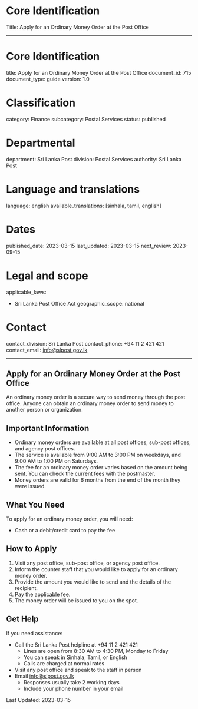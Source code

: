 # Core Identification
Title: Apply for an Ordinary Money Order at the Post Office

---
# Core Identification
title: Apply for an Ordinary Money Order at the Post Office
document_id: 715
document_type: guide
version: 1.0

# Classification
category: Finance
subcategory: Postal Services
status: published

# Departmental
department: Sri Lanka Post
division: Postal Services
authority: Sri Lanka Post

# Language and translations
language: english
available_translations: [sinhala, tamil, english]

# Dates
published_date: 2023-03-15
last_updated: 2023-03-15
next_review: 2023-09-15

# Legal and scope
applicable_laws:
 - Sri Lanka Post Office Act
geographic_scope: national

# Contact
contact_division: Sri Lanka Post
contact_phone: +94 11 2 421 421
contact_email: info@slpost.gov.lk

---

## Apply for an Ordinary Money Order at the Post Office

An ordinary money order is a secure way to send money through the post office. Anyone can obtain an ordinary money order to send money to another person or organization.

## Important Information

- Ordinary money orders are available at all post offices, sub-post offices, and agency post offices.
- The service is available from 9:00 AM to 3:00 PM on weekdays, and 9:00 AM to 1:00 PM on Saturdays.
- The fee for an ordinary money order varies based on the amount being sent. You can check the current fees with the postmaster.
- Money orders are valid for 6 months from the end of the month they were issued.

## What You Need

To apply for an ordinary money order, you will need:
- Cash or a debit/credit card to pay the fee

## How to Apply

1. Visit any post office, sub-post office, or agency post office.
2. Inform the counter staff that you would like to apply for an ordinary money order.
3. Provide the amount you would like to send and the details of the recipient.
4. Pay the applicable fee.
5. The money order will be issued to you on the spot.

## Get Help

If you need assistance:
- Call the Sri Lanka Post helpline at +94 11 2 421 421
    - Lines are open from 8:30 AM to 4:30 PM, Monday to Friday
    - You can speak in Sinhala, Tamil, or English
    - Calls are charged at normal rates
- Visit any post office and speak to the staff in person
- Email info@slpost.gov.lk
    - Responses usually take 2 working days
    - Include your phone number in your email

Last Updated: 2023-03-15